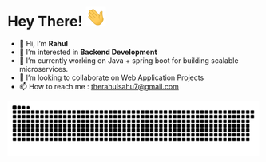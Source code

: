 # Hey There! <img src="https://github.com/therahulsahu/therahulsahu/blob/main/gifs/hi.gif" width="40" />

- 👋 Hi, I’m **Rahul**
- 👀 I’m interested in **Backend Development**
- 🌱 I’m currently working on Java + spring boot for building scalable microservices.
- 💞️ I’m looking to collaborate on Web Application Projects
- 📫 How to reach me : therahulsahu7@gmail.com

![snake animation](https://github.com/therahulsahu/therahulsahu/blob/main/github-contributions-snake.svg)

<!---
therahulsahu/therahulsahu is a ✨ special ✨ repository because its `README.md` (this file) appears on your GitHub profile.
You can click the Preview link to take a look at your changes.
--->
